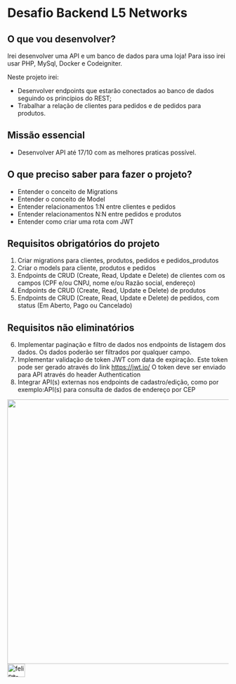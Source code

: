 # Desafio Backend L5 Networks

## O que vou desenvolver?

Irei desenvolver uma API e um banco de dados para uma loja! Para isso irei usar PHP, MySql, Docker e Codeigniter.

Neste projeto irei:

- Desenvolver endpoints que estarão conectados ao banco de dados seguindo os princípios do REST;
- Trabalhar a relação de clientes para pedidos e de pedidos para produtos.

## Missão essencial

- Desenvolver API até 17/10 com as melhores praticas possível.

## O que preciso saber para fazer o projeto?

-  Entender o conceito de Migrations
-  Entender o conceito de Model
-  Entender relacionamentos 1:N entre clientes e pedidos
-  Entender relacionamentos N:N entre pedidos e produtos
-  Entender como criar uma rota com JWT

## Requisitos obrigatórios do projeto

 1. Criar migrations para clientes, produtos, pedidos e pedidos_produtos
 2. Criar o models para cliente, produtos e pedidos
 3. Endpoints de CRUD (Create, Read, Update e Delete) de clientes com os campos (CPF e/ou CNPJ, nome e/ou Razão social, endereço)
 4. Endpoints de CRUD (Create, Read, Update e Delete) de produtos
 5. Endpoints de CRUD (Create, Read, Update e Delete) de pedidos, com status (Em Aberto, Pago ou Cancelado)

## Requisitos não eliminatórios

6. Implementar paginação e filtro de dados nos endpoints de listagem dos dados. Os dados poderão ser filtrados por qualquer campo.
7.	Implementar validação de token JWT com data de expiração. Este token pode ser gerado através do link https://jwt.io/ 
O token deve ser enviado para API através do header Authentication
8.	Integrar API(s) externas nos endpoints de cadastro/edição, como por exemplo:API(s) para consulta de dados de endereço por CEP


<!--![db_example](https://github.com/felipesantos22/crud_codeigniter/assets/81933510/486c8507-9eff-4264-aec7-c0ca4544b3c0)-->
<img width="600" img src="https://github.com/felipesantos22/crud_codeigniter/assets/81933510/486c8507-9eff-4264-aec7-c0ca4544b3c0" >  
<img align="center" alt="felipe-CSS" height="30" width="40" img src="https://cdn.jsdelivr.net/gh/devicons/devicon/icons/php/php-original.svg" >  
